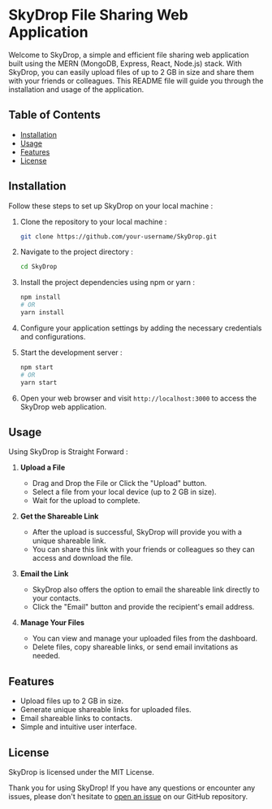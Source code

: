 # SkyDrop File Sharing Web Application

Welcome to SkyDrop, a simple and efficient file sharing web application built using the MERN (MongoDB, Express, React, Node.js) stack. With SkyDrop, you can easily upload files of up to 2 GB in size and share them with your friends or colleagues. This README file will guide you through the installation and usage of the application.

## Table of Contents
- [Installation](#installation)
- [Usage](#usage)
- [Features](#features) 
- [License](#license)

## Installation

Follow these steps to set up SkyDrop on your local machine :

1. Clone the repository to your local machine :

   ```bash
   git clone https://github.com/your-username/SkyDrop.git
   ```

2. Navigate to the project directory :

   ```bash
   cd SkyDrop
   ```

3. Install the project dependencies using npm or yarn :

   ```bash
   npm install
   # OR
   yarn install
   ```

4. Configure your application settings by adding the necessary credentials and configurations.

5. Start the development server :

   ```bash
   npm start
   # OR
   yarn start
   ```

6. Open your web browser and visit `http://localhost:3000` to access the SkyDrop web application.

## Usage

Using SkyDrop is Straight Forward :

1. **Upload a File**
   - Drag and Drop the File or Click the "Upload" button.
   - Select a file from your local device (up to 2 GB in size).
   - Wait for the upload to complete.

2. **Get the Shareable Link**
   - After the upload is successful, SkyDrop will provide you with a unique shareable link.
   - You can share this link with your friends or colleagues so they can access and download the file.

3. **Email the Link**
   - SkyDrop also offers the option to email the shareable link directly to your contacts.
   - Click the "Email" button and provide the recipient's email address.

4. **Manage Your Files**
   - You can view and manage your uploaded files from the dashboard.
   - Delete files, copy shareable links, or send email invitations as needed.

## Features

- Upload files up to 2 GB in size.
- Generate unique shareable links for uploaded files.
- Email shareable links to contacts. 
- Simple and intuitive user interface.
 

## License

SkyDrop is licensed under the MIT License.  

Thank you for using SkyDrop! If you have any questions or encounter any issues, please don't hesitate to [open an issue](https://github.com/aayush99singh/SkyDrop/issues) on our GitHub repository.
